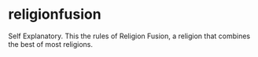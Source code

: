 # religionfusion
Self Explanatory. This the rules of Religion Fusion, a religion that combines the best of most religions.
